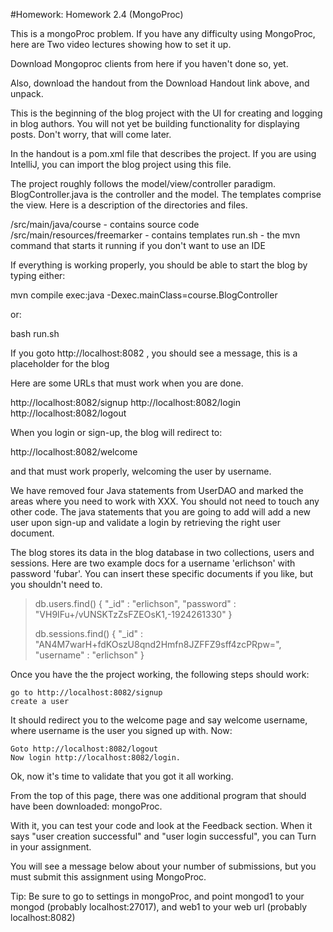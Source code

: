 #Homework: Homework 2.4 (MongoProc)

This is a mongoProc problem. If you have any difficulty using MongoProc, here are Two video lectures showing how to set it up.

Download Mongoproc clients from here if you haven't done so, yet.

Also, download the handout from the Download Handout link above, and unpack.

This is the beginning of the blog project with the UI for creating and logging in blog authors. You will not yet be building functionality for displaying posts. Don't worry, that will come later.

In the handout is a pom.xml file that describes the project. If you are using IntelliJ, you can import the blog project using this file.

The project roughly follows the model/view/controller paradigm. BlogController.java is the controller and the model. The templates comprise the view. Here is a description of the directories and files.

/src/main/java/course - contains source code
/src/main/resources/freemarker - contains templates
run.sh - the mvn command that starts it running if you don't want to use an IDE

If everything is working properly, you should be able to start the blog by typing either:

mvn compile exec:java -Dexec.mainClass=course.BlogController

or:

bash run.sh

If you goto http://localhost:8082 , you should see a message, this is a placeholder for the blog

Here are some URLs that must work when you are done.

http://localhost:8082/signup
http://localhost:8082/login
http://localhost:8082/logout

When you login or sign-up, the blog will redirect to:

http://localhost:8082/welcome

and that must work properly, welcoming the user by username.

We have removed four Java statements from UserDAO and marked the areas where you need to work with XXX. You should not need to touch any other code. The java statements that you are going to add will add a new user upon sign-up and validate a login by retrieving the right user document.

The blog stores its data in the blog database in two collections, users and sessions. Here are two example docs for a username 'erlichson' with password 'fubar'. You can insert these specific documents if you like, but you shouldn't need to.

> db.users.find()
{ "_id" : "erlichson", "password" : "VH9IFu+/vUNSKTzZsFZEOsK1,-1924261330" }
>
> db.sessions.find()
{ "_id" : "AN4M7warH+fdKOszU8qnd2Hmfn8JZFFZ9sff4zcPRpw=", "username" : "erlichson" }
>

Once you have the the project working, the following steps should work:

    go to http://localhost:8082/signup
    create a user

It should redirect you to the welcome page and say welcome username, where username is the user you signed up with. Now:

    Goto http://localhost:8082/logout
    Now login http://localhost:8082/login.


Ok, now it's time to validate that you got it all working.

From the top of this page, there was one additional program that should have been downloaded: mongoProc.

With it, you can test your code and look at the Feedback section. When it says "user creation successful" and "user login successful", you can Turn in your assignment.

You will see a message below about your number of submissions, but you must submit this assignment using MongoProc.

Tip: Be sure to go to settings in mongoProc, and point mongod1 to your mongod (probably localhost:27017), and web1 to your web url (probably localhost:8082)
